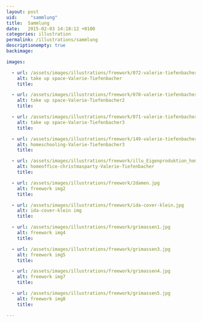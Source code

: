 ```yaml
---
layout: post
uid:     "sammlung"
title:  Sammlung
date:   2015-02-03 14:18:12 +0100
categories: illustration
permalink: /illustrations/sammlung
descriptionempty: true
backimage:

images:

  - url: /assets/images/illustrations/freework/072-valerie-tiefenbacher-carolineseidler-com.jpg
    alt: take up space-Valerie-Tiefenbacher
    title:

  - url: /assets/images/illustrations/freework/070-valerie-tiefenbacher-carolineseidler-com.jpg
    alt: take up space-Valerie-Tiefenbacher2
    title:

  - url: /assets/images/illustrations/freework/071-valerie-tiefenbacher-carolineseidler-com.jpg
    alt: take up space-Valerie-Tiefenbacher3
    title:

  - url: /assets/images/illustrations/freework/149-valerie-tiefenbacher-carolineseidler-com.jpg
    alt: homeschooling-Valerie-Tiefenbacher3
    title:

  - url: /assets/images/illustrations/freework/illu_Eigenproduktion_homeoffice-christmasparty.jpg
    alt: homeoffice-christmasparty-Valerie-Tiefenbacher
    title:

  - url: /assets/images/illustrations/freework/2damen.jpg
    alt: freework img2
    title:

  - url: /assets/images/illustrations/freework/ida-cover-klein.jpg
    alt: ida-cover-klein img
    title:

  - url: /assets/images/illustrations/freework/grimassen1.jpg
    alt: freework img4
    title:

  - url: /assets/images/illustrations/freework/grimassen3.jpg
    alt: freework img5
    title:

  - url: /assets/images/illustrations/freework/grimassen4.jpg
    alt: freework img7
    title:

  - url: /assets/images/illustrations/freework/grimassen5.jpg
    alt: freework img8
    title:

---
```

